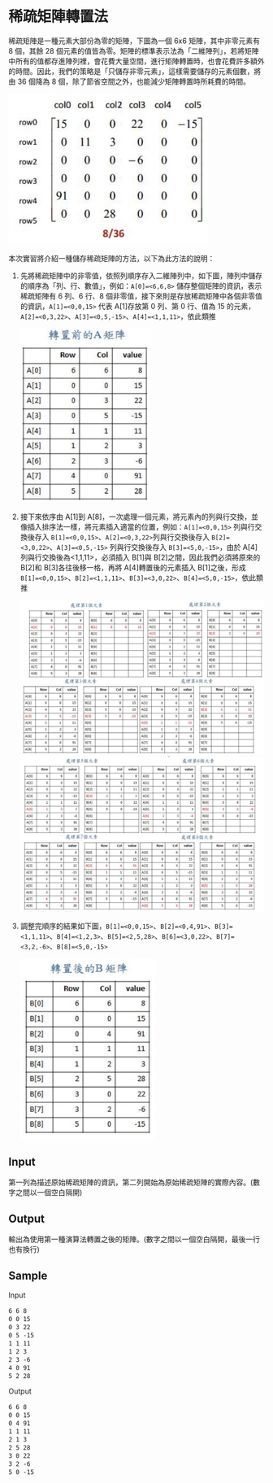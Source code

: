 # 稀疏矩陣轉置法

稀疏矩陣是一種元素大部份為零的矩陣，下圖為一個 6x6 矩陣，其中非零元素有 8 個，其餘 28 個元素的值皆為零。矩陣的標準表示法為「二維陣列」，若將矩陣中所有的值都存進陣列裡，會花費大量空間，進行矩陣轉置時，也會花費許多額外的時間。因此，我們的策略是「只儲存非零元素」，這樣需要儲存的元素個數，將由 36 個降為 8 個，除了節省空間之外，也能減少矩陣轉置時所耗費的時間。

![matrix](./images/2-1.png)

本次實習將介紹一種儲存稀疏矩陣的方法，以下為此方法的說明：

1. 先將稀疏矩陣中的非零值，依照列順序存入二維陣列中，如下圖，陣列中儲存的順序為「列、行、數值」，例如：`A[0]=<6,6,8>` 儲存整個矩陣的資訊，表示稀疏矩陣有 6 列、6 行、8 個非零值，接下來則是存放稀疏矩陣中各個非零值的資訊，`A[1]=<0,0,15>` 代表 A[1]存放第 0 列、第 0 行、值為 15 的元素，`A[2]=<0,3,22>`、`A[3]=<0,5,-15>`、`A[4]=<1,1,11>`，依此類推

   ![before](./images/2-2.png)

2. 接下來依序由 A[1]到 A[8]，一次處理一個元素，將元素內的列與行交換，並像插入排序法一樣，將元素插入適當的位置，例如：`A[1]=<0,0,15>` 列與行交換後存入 `B[1]=<0,0,15>`、`A[2]=<0,3,22>`列與行交換後存入 `B[2]=<3,0,22>`、`A[3]=<0,5,-15>` 列與行交換後存入 `B[3]=<5,0,-15>`，由於 A[4]列與行交換後為<1,1,11>，必須插入 B[1]與 B[2]之間，因此我們必須將原來的 B[2]和 B[3]各往後移一格，再將 A[4]轉置後的元素插入 B[1]之後，形成 `B[1]=<0,0,15>`、`B[2]=<1,1,11>`、`B[3]=<3,0,22>`、`B[4]=<5,0,-15>`，依此類推

   ![](./images/2-3.png)
   ![](./images/2-4.png)

3. 調整完順序的結果如下圖，`B[1]=<0,0,15>`、`B[2]=<0,4,91>`、`B[3]=<1,1,11>`、`B[4]=<1,2,3>`、`B[5]=<2,5,28>`、`B[6]=<3,0,22>`、`B[7]=<3,2,-6>`、`B[8]=<5,0,-15>`

   ![after](./images/2-5.png)

## Input

第一列為描述原始稀疏矩陣的資訊，第二列開始為原始稀疏矩陣的實際內容。(數字之間以一個空白隔開)

## Output

輸出為使用第一種演算法轉置之後的矩陣。(數字之間以一個空白隔開，最後一行也有換行)

## Sample

Input

```
6 6 8
0 0 15
0 3 22
0 5 -15
1 1 11
1 2 3
2 3 -6
4 0 91
5 2 28
```

Output

```
6 6 8
0 0 15
0 4 91
1 1 11
2 1 3
2 5 28
3 0 22
3 2 -6
5 0 -15
```
